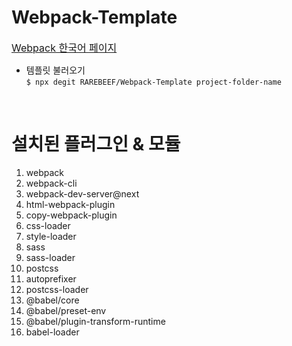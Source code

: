 # **Webpack-Template**

<a style="font-size: 16px;" href="https://webpack.kr/">Webpack 한국어 페이지</a>


- 템플릿 불러오기  
`$ npx degit RAREBEEF/Webpack-Template project-folder-name`

<br/>

# **설치된 플러그인 & 모듈**

1. webpack 
2. webpack-cli 
3. webpack-dev-server@next
4. html-webpack-plugin
5. copy-webpack-plugin
6. css-loader 
7. style-loader
8. sass
9. sass-loader 
10. postcss 
11. autoprefixer 
12. postcss-loader
13. @babel/core 
14. @babel/preset-env 
15. @babel/plugin-transform-runtime 
16. babel-loader